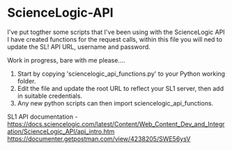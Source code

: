 # ScienceLogic-API

I've put togther some scripts that I've been using with the ScienceLogic API
I have created functions for the request calls, within this file you will ned to update the SL! API URL, username and password.

Work in progress, bare with me please.... 

1. Start by copying 'sciencelogic_api_functions.py' to your Python working folder.
2. Edit the file and update the root URL to reflect your SL1 server, then add in suitable credentials.
3. Any new python scripts can then import sciencelogic_api_functions.


SL1 API documentation - https://docs.sciencelogic.com/latest/Content/Web_Content_Dev_and_Integration/ScienceLogic_API/api_intro.htm 
                        https://documenter.getpostman.com/view/4238205/SWE56ysV
